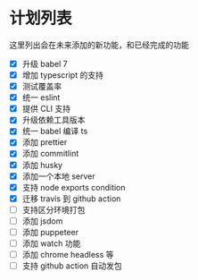 # 计划列表

这里列出会在未来添加的新功能，和已经完成的功能

- [x] 升级 babel 7
- [x] 增加 typescript 的支持
- [x] 测试覆盖率
- [x] 统一 eslint
- [x] 提供 CLI 支持
- [x] 升级依赖工具版本
- [x] 统一 babel 编译 ts
- [x] 添加 prettier
- [x] 添加 commitlint
- [x] 添加 husky
- [x] 添加一个本地 server
- [x] 支持 node exports condition
- [x] 迁移 travis 到 github action
- [ ] 支持区分环境打包
- [ ] 添加 jsdom
- [ ] 添加 puppeteer
- [ ] 添加 watch 功能
- [ ] 添加 chrome headless 等
- [ ] 支持 github action 自动发包
